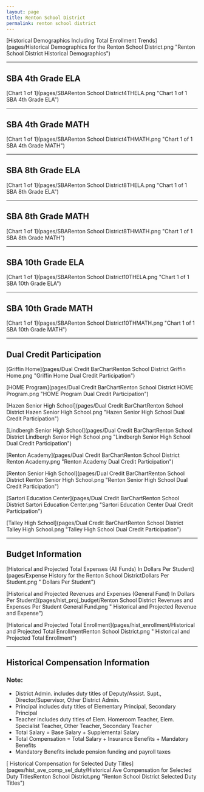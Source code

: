 ```yaml
---
layout: page
title: Renton School District
permalink: renton school district
---
```



[Historical Demographics Including Total Enrollment Trends](pages/Historical Demographics for the Renton School District.png "Renton School District Historical Demographics")

___

## SBA 4th Grade ELA

[Chart 1 of 1](pages/SBARenton School District4THELA.png "Chart 1 of 1 SBA 4th Grade ELA")


___

## SBA 4th Grade MATH

[Chart 1 of 1](pages/SBARenton School District4THMATH.png "Chart 1 of 1 SBA 4th Grade MATH")


___

## SBA 8th Grade ELA

[Chart 1 of 1](pages/SBARenton School District8THELA.png "Chart 1 of 1 SBA 8th Grade ELA")


___

## SBA 8th Grade MATH

[Chart 1 of 1](pages/SBARenton School District8THMATH.png "Chart 1 of 1 SBA 8th Grade MATH")


___

## SBA 10th Grade ELA

[Chart 1 of 1](pages/SBARenton School District10THELA.png "Chart 1 of 1 SBA 10th Grade ELA")


___

## SBA 10th Grade MATH

[Chart 1 of 1](pages/SBARenton School District10THMATH.png "Chart 1 of 1 SBA 10th Grade MATH")


___

## Dual Credit Participation

[Griffin Home](pages/Dual Credit BarChartRenton School District Griffin Home.png "Griffin Home Dual Credit Participation")

[HOME Program](pages/Dual Credit BarChartRenton School District HOME Program.png "HOME Program Dual Credit Participation")

[Hazen Senior High School](pages/Dual Credit BarChartRenton School District Hazen Senior High School.png "Hazen Senior High School Dual Credit Participation")

[Lindbergh Senior High School](pages/Dual Credit BarChartRenton School District Lindbergh Senior High School.png "Lindbergh Senior High School Dual Credit Participation")

[Renton Academy](pages/Dual Credit BarChartRenton School District Renton Academy.png "Renton Academy Dual Credit Participation")

[Renton Senior High School](pages/Dual Credit BarChartRenton School District Renton Senior High School.png "Renton Senior High School Dual Credit Participation")

[Sartori Education Center](pages/Dual Credit BarChartRenton School District Sartori Education Center.png "Sartori Education Center Dual Credit Participation")

[Talley High School](pages/Dual Credit BarChartRenton School District Talley High School.png "Talley High School Dual Credit Participation")


___

## Budget Information

[Historical and Projected Total Expenses (All Funds) In Dollars Per Student](pages/Expense History for the Renton School DistrictDollars Per Student.png " Dollars Per Student")

[Historical and Projected Revenues and Expenses (General Fund) In Dollars Per Student](pages/hist_proj_budget/Renton School District Revenues and Expenses Per Student General Fund.png " Historical and Projected Revenue and Expense")

[Historical and Projected Total Enrollment](pages/hist_enrollment/Historical and Projected Total EnrollmentRenton School District.png " Historical and Projected Total Enrollment")


___

## Historical Compensation Information
### Note:
- District Admin. includes duty titles of Deputy/Assist. Supt., Director/Supervisor, Other District Admin.
- Principal includes duty titles of Elementary Principal, Secondary Principal
- Teacher includes duty titles of Elem. Homeroom Teacher, Elem. Specialist Teacher, Other Teacher, Secondary Teacher
- Total Salary = Base Salary + Supplemental Salary
- Total Compensation = Total Salary + Insurance Benefits + Mandatory Benefits
- Mandatory Benefits include pension funding and payroll taxes

[ Historical Compensation for Selected Duty Titles](pages/hist_ave_comp_sel_duty/Historical Ave Compensation for Selected Duty TitlesRenton School District.png "Renton School District Selected Duty Titles")

